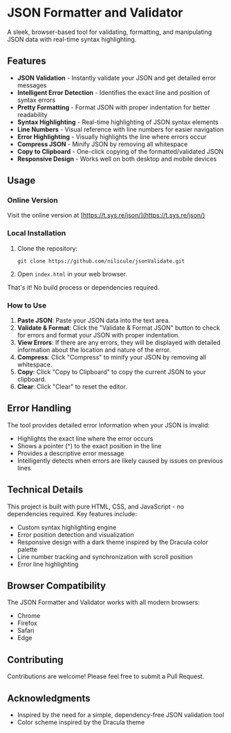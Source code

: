 # JSON Formatter and Validator

A sleek, browser-based tool for validating, formatting, and manipulating JSON data with real-time syntax highlighting.

## Features

- **JSON Validation** - Instantly validate your JSON and get detailed error messages
- **Intelligent Error Detection** - Identifies the exact line and position of syntax errors
- **Pretty Formatting** - Format JSON with proper indentation for better readability
- **Syntax Highlighting** - Real-time highlighting of JSON syntax elements
- **Line Numbers** - Visual reference with line numbers for easier navigation
- **Error Highlighting** - Visually highlights the line where errors occur
- **Compress JSON** - Minify JSON by removing all whitespace
- **Copy to Clipboard** - One-click copying of the formatted/validated JSON
- **Responsive Design** - Works well on both desktop and mobile devices

## Usage

### Online Version

Visit the online version at [https://t.sys.re/json/](https://t.sys.re/json/)

### Local Installation

1. Clone the repository:
   ```
   git clone https://github.com/nilicule/jsonValidate.git
   ```

2. Open `index.html` in your web browser.

That's it! No build process or dependencies required.

### How to Use

1. **Paste JSON**: Paste your JSON data into the text area.
2. **Validate & Format**: Click the "Validate & Format JSON" button to check for errors and format your JSON with proper indentation.
3. **View Errors**: If there are any errors, they will be displayed with detailed information about the location and nature of the error.
4. **Compress**: Click "Compress" to minify your JSON by removing all whitespace.
5. **Copy**: Click "Copy to Clipboard" to copy the current JSON to your clipboard.
6. **Clear**: Click "Clear" to reset the editor.

## Error Handling

The tool provides detailed error information when your JSON is invalid:

- Highlights the exact line where the error occurs
- Shows a pointer (^) to the exact position in the line
- Provides a descriptive error message
- Intelligently detects when errors are likely caused by issues on previous lines

## Technical Details

This project is built with pure HTML, CSS, and JavaScript - no dependencies required. Key features include:

- Custom syntax highlighting engine
- Error position detection and visualization
- Responsive design with a dark theme inspired by the Dracula color palette
- Line number tracking and synchronization with scroll position
- Error line highlighting

## Browser Compatibility

The JSON Formatter and Validator works with all modern browsers:

- Chrome
- Firefox
- Safari
- Edge

## Contributing

Contributions are welcome! Please feel free to submit a Pull Request.

## Acknowledgments

- Inspired by the need for a simple, dependency-free JSON validation tool
- Color scheme inspired by the Dracula theme